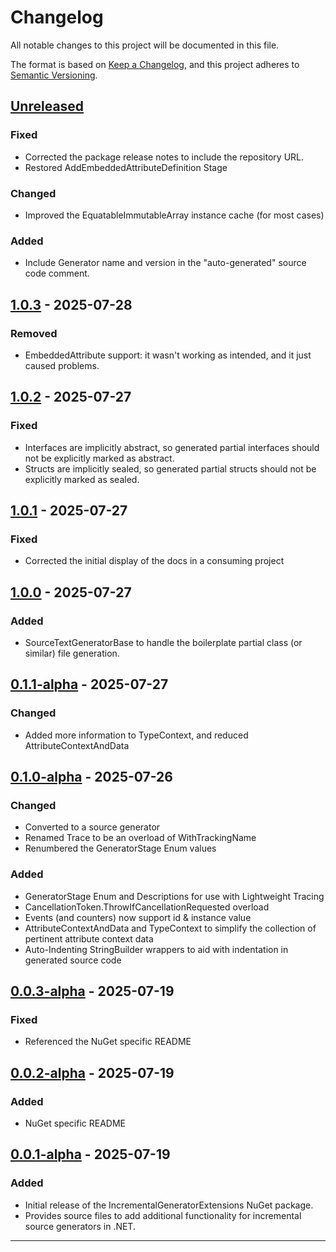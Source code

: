 # Changelog

All notable changes to this project will be documented in this file.

The format is based on [Keep a Changelog](https://keepachangelog.com/en/1.0.0/),
and this project adheres to [Semantic Versioning](https://semver.org/spec/v2.0.0.html).

## [Unreleased]

### Fixed

- Corrected the package release notes to include the repository URL.
- Restored AddEmbeddedAttributeDefinition Stage

### Changed

- Improved the EquatableImmutableArray instance cache (for most cases)

### Added

- Include Generator name and version in the "auto-generated" source code comment.

## [1.0.3] - 2025-07-28

### Removed

- EmbeddedAttribute support: it wasn't working as intended, and it just caused problems.

## [1.0.2] - 2025-07-27

### Fixed

- Interfaces are implicitly abstract, so generated partial interfaces should not be explicitly marked as abstract.
- Structs are implicitly sealed, so generated partial structs should not be explicitly marked as sealed.

## [1.0.1] - 2025-07-27

### Fixed

- Corrected the initial display of the docs in a consuming project

## [1.0.0] - 2025-07-27

### Added

- SourceTextGeneratorBase to handle the boilerplate partial class (or similar) file generation.

## [0.1.1-alpha] - 2025-07-27

### Changed

- Added more information to TypeContext, and reduced AttributeContextAndData

## [0.1.0-alpha] - 2025-07-26

### Changed

- Converted to a source generator
- Renamed Trace to be an overload of WithTrackingName
- Renumbered the GeneratorStage Enum values

### Added

- GeneratorStage Enum and Descriptions for use with Lightweight Tracing
- CancellationToken.ThrowIfCancellationRequested overload
- Events (and counters) now support id & instance value
- AttributeContextAndData and TypeContext to simplify the collection of pertinent attribute context data
- Auto-Indenting StringBuilder wrappers to aid with indentation in generated source code

## [0.0.3-alpha] - 2025-07-19

### Fixed

- Referenced the NuGet specific README

## [0.0.2-alpha] - 2025-07-19

### Added

- NuGet specific README

## [0.0.1-alpha] - 2025-07-19

### Added

- Initial release of the IncrementalGeneratorExtensions NuGet package.
- Provides source files to add additional functionality for incremental source generators in .NET.

---

[Unreleased]: https://github.com/datacute/IncrementalGeneratorExtensions/compare/1.0.3...develop
[1.0.3]: https://github.com/datacute/IncrementalGeneratorExtensions/releases/tag/1.0.3
[1.0.2]: https://github.com/datacute/IncrementalGeneratorExtensions/releases/tag/1.0.2
[1.0.1]: https://github.com/datacute/IncrementalGeneratorExtensions/releases/tag/1.0.1
[1.0.0]: https://github.com/datacute/IncrementalGeneratorExtensions/releases/tag/1.0.0
[0.1.1-alpha]: https://github.com/datacute/IncrementalGeneratorExtensions/releases/tag/0.1.1-alpha
[0.1.0-alpha]: https://github.com/datacute/IncrementalGeneratorExtensions/releases/tag/0.1.0-alpha
[0.0.3-alpha]: https://github.com/datacute/IncrementalGeneratorExtensions/releases/tag/0.0.3-alpha
[0.0.2-alpha]: https://github.com/datacute/IncrementalGeneratorExtensions/releases/tag/0.0.2-alpha
[0.0.1-alpha]: https://github.com/datacute/IncrementalGeneratorExtensions/releases/tag/0.0.1-alpha

